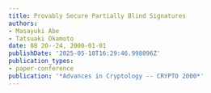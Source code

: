 ```yaml
---
title: Provably Secure Partially Blind Signatures
authors:
- Masayuki Abe
- Tatsuaki Okamoto
date: 08 20--24, 2000-01-01
publishDate: '2025-05-18T16:29:46.998096Z'
publication_types:
- paper-conference
publication: '*Advances in Cryptology -- CRYPTO 2000*'
---
```


